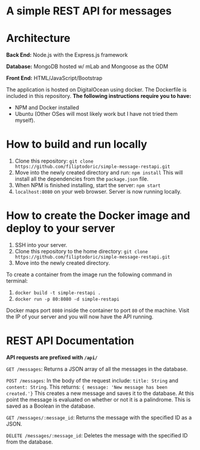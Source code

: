 # A simple REST API for messages

# Architecture 
**Back End:** Node.js with the Express.js framework

**Database:** MongoDB hosted w/ mLab and Mongoose as the ODM

**Front End:** HTML/JavaScript/Bootstrap

The application is hosted on DigitalOcean using docker. The Dockerfile is included in this repository. **The following
instructions require you to have:**
 - NPM and Docker installed
 - Ubuntu (Other OSes will most likely work but I have not tried them myself).

# How to build and run locally
1. Clone this repository: `git clone https://github.com/filiptodoric/simple-message-restapi.git`
2. Move into the newly created directory and run: `npm install`
This will install all the dependencies from the `package.json` file.
3. When NPM is finished installing, start the server: `npm start`
4. `localhost:8080` on your web browser. Server is now running locally. 


# How to create the Docker image and deploy to your server
1. SSH into your server. 
2. Clone this repository to the home directory: `git clone https://github.com/filiptodoric/simple-message-restapi.git`
3. Move into the newly created directory. 

To create a container from the image run the following command in terminal:

1. `docker build -t simple-restapi .`
2. `docker run -p 80:8080 -d simple-restapi` 

Docker maps port `8080` inside the container to port `80` of the machine. Visit the IP of your server and you will now have the API running. 

# REST API Documentation

**API requests are prefixed with `/api/`**

`GET /messages`: Returns a JSON array of all the messages in the database. 

`POST /messages`: In the body of the request include: `title: String` and `content: String`. This returns: `{ message: 'New message has been created.'}` This creates a new message and saves it to the database. At this point the message is evaluated on whether or not it is a palindrome. This is saved as a Boolean in the database.

`GET /messages/:message_id`: Returns the message with the specified ID as a JSON. 

`DELETE /messages/:message_id`: Deletes the message with the specified ID from the database.

